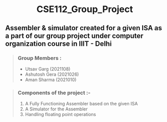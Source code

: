 # <p align = center> CSE112_Group_Project </p>

## Assembler &amp; simulator created for a given ISA as a part of our group project under computer organization course in IIIT - Delhi

> ### Group Members :
> - Utsav Garg (2021108) 
> - Ashutosh Gera (2021026) 
> - Aman Sharma (2021010) 

> ### Components of the project :- 
> 1. A Fully Functioning Assembler based on the given ISA
> 2. A Simulator for the Assembler
> 3. Handling floating point operations

